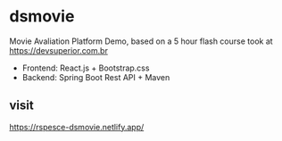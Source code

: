 # dsmovie
Movie Avaliation Platform Demo, based on a 5 hour flash course took at https://devsuperior.com.br
* Frontend: React.js + Bootstrap.css
* Backend: Spring Boot Rest API + Maven

## visit 
https://rspesce-dsmovie.netlify.app/
